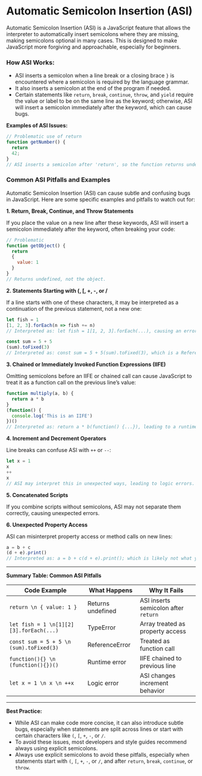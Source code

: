 # Automatic Semicolon Insertion (ASI)

Automatic Semicolon Insertion (ASI) is a JavaScript feature that allows the interpreter to automatically insert semicolons where they are missing, making semicolons optional in many cases. This is designed to make JavaScript more forgiving and approachable, especially for beginners.

### How ASI Works:
- ASI inserts a semicolon when a line break or a closing brace `}` is encountered where a semicolon is required by the language grammar.
- It also inserts a semicolon at the end of the program if needed.
- Certain statements like `return`, `break`, `continue`, `throw`, and `yield` require the value or label to be on the same line as the keyword; otherwise, ASI will insert a semicolon immediately after the keyword, which can cause bugs.

**Examples of ASI Issues:**
```javascript
// Problematic use of return
function getNumber() {
  return
  42;
}
// ASI inserts a semicolon after 'return', so the function returns undefined.
```

### Common ASI Pitfalls and Examples

Automatic Semicolon Insertion (ASI) can cause subtle and confusing bugs in JavaScript. Here are some specific examples and pitfalls to watch out for:

**1. Return, Break, Continue, and Throw Statements**

If you place the value on a new line after these keywords, ASI will insert a semicolon immediately after the keyword, often breaking your code:

```javascript
// Problematic
function getObject() {
  return
  {
    value: 1
  }
}
// Returns undefined, not the object.
```

**2. Statements Starting with (, [, +, -, or /**

If a line starts with one of these characters, it may be interpreted as a continuation of the previous statement, not a new one:

```javascript
let fish = 1
[1, 2, 3].forEach(n => fish += n)
// Interpreted as: let fish = 1[1, 2, 3].forEach(...), causing an error.
```

```javascript
const sum = 5 + 5
(sum).toFixed(3)
// Interpreted as: const sum = 5 + 5(sum).toFixed(3), which is a ReferenceError.
```

**3. Chained or Immediately Invoked Function Expressions (IIFE)**

Omitting semicolons before an IIFE or chained call can cause JavaScript to treat it as a function call on the previous line’s value:

```javascript
function multiply(a, b) {
  return a * b
}
(function() {
  console.log('This is an IIFE')
})()
// Interpreted as: return a * b(function() {...}), leading to a runtime error.
```

**4. Increment and Decrement Operators**

Line breaks can confuse ASI with `++` or `--`:

```javascript
let x = 1
x
++
x
// ASI may interpret this in unexpected ways, leading to logic errors.
```

**5. Concatenated Scripts**

If you combine scripts without semicolons, ASI may not separate them correctly, causing unexpected errors.

**6. Unexpected Property Access**

ASI can misinterpret property access or method calls on new lines:

```javascript
a = b + c
(d + e).print()
// Interpreted as: a = b + c(d + e).print(); which is likely not what you intended.
```

---

**Summary Table: Common ASI Pitfalls**

| Code Example                                    | What Happens                           | Why It Fails                         |
|-------------------------------------------------|----------------------------------------|--------------------------------------|
| `return \n { value: 1 }`                        | Returns undefined                      | ASI inserts semicolon after `return` |
| `let fish = 1 \n[1][2][3].forEach(...)`         | TypeError                              | Array treated as property access     |
| `const sum = 5 + 5 \n (sum).toFixed(3)`         | ReferenceError                         | Treated as function call             |
| `function(){} \n (function(){})()`              | Runtime error                          | IIFE chained to previous line        |
| `let x = 1 \n x \n ++x`                         | Logic error                            | ASI changes increment behavior       |

---

**Best Practice:**  
- While ASI can make code more concise, it can also introduce subtle bugs, especially when statements are split across lines or start with certain characters like `(`, `[`, `+`, `-`, or `/`.
- To avoid these issues, most developers and style guides recommend always using explicit semicolons.
- Always use explicit semicolons to avoid these pitfalls, especially when statements start with `(`, `[`, `+`, `-`, or `/`, and after `return`, `break`, `continue`, or `throw`.
